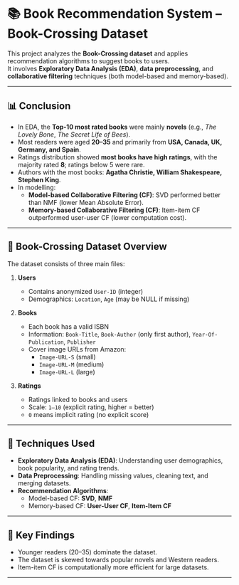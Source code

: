 # 📚 Book Recommendation System – Book-Crossing Dataset

This project analyzes the **Book-Crossing dataset** and applies recommendation algorithms to suggest books to users.  
It involves **Exploratory Data Analysis (EDA)**, **data preprocessing**, and **collaborative filtering** techniques (both model-based and memory-based).

---

## 📊 Conclusion

- In EDA, the **Top-10 most rated books** were mainly **novels** (e.g., *The Lovely Bone*, *The Secret Life of Bees*).  
- Most readers were aged **20–35** and primarily from **USA, Canada, UK, Germany, and Spain**.  
- Ratings distribution showed **most books have high ratings**, with the majority rated **8**; ratings below 5 were rare.  
- Authors with the most books: **Agatha Christie, William Shakespeare, Stephen King**.  
- In modelling:
  - **Model-based Collaborative Filtering (CF)**: SVD performed better than NMF (lower Mean Absolute Error).  
  - **Memory-based Collaborative Filtering (CF)**: Item-item CF outperformed user-user CF (lower computation cost).  

---

## 📂 Book-Crossing Dataset Overview

The dataset consists of three main files:

1. **Users**
   - Contains anonymized `User-ID` (integer)
   - Demographics: `Location`, `Age` (may be NULL if missing)

2. **Books**
   - Each book has a valid ISBN
   - Information: `Book-Title`, `Book-Author` (only first author), `Year-Of-Publication`, `Publisher`
   - Cover image URLs from Amazon:
     - `Image-URL-S` (small)
     - `Image-URL-M` (medium)
     - `Image-URL-L` (large)

3. **Ratings**
   - Ratings linked to books and users
   - Scale: `1–10` (explicit rating, higher = better)
   - `0` means implicit rating (no explicit score)

---

## 🚀 Techniques Used

- **Exploratory Data Analysis (EDA)**: Understanding user demographics, book popularity, and rating trends.  
- **Data Preprocessing**: Handling missing values, cleaning text, and merging datasets.  
- **Recommendation Algorithms**:
  - Model-based CF: **SVD**, **NMF**
  - Memory-based CF: **User-User CF**, **Item-Item CF**

---

## 📌 Key Findings

- Younger readers (20–35) dominate the dataset.  
- The dataset is skewed towards popular novels and Western readers.  
- Item-item CF is computationally more efficient for large datasets.  

---

